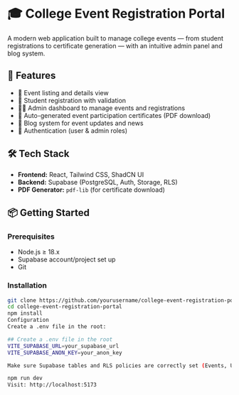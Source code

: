 # 🎓 College Event Registration Portal

A modern web application built to manage college events — from student registrations to certificate generation — with an intuitive admin panel and blog system.

## 🚀 Features

- 📅 Event listing and details view
- 📝 Student registration with validation
- 🧑‍💼 Admin dashboard to manage events and registrations
- 🪪 Auto-generated event participation certificates (PDF download)
- 📰 Blog system for event updates and news
- 🔐 Authentication (user & admin roles)

## 🛠️ Tech Stack

- **Frontend:** React, Tailwind CSS, ShadCN UI
- **Backend:** Supabase (PostgreSQL, Auth, Storage, RLS)
- **PDF Generator:** `pdf-lib` (for certificate download)

## 📦 Getting Started

### Prerequisites

- Node.js ≥ 18.x
- Supabase account/project set up
- Git

### Installation

```bash
git clone https://github.com/yourusername/college-event-registration-portal.git
cd college-event-registration-portal
npm install
Configuration
Create a .env file in the root:

## Create a .env file in the root
VITE_SUPABASE_URL=your_supabase_url
VITE_SUPABASE_ANON_KEY=your_anon_key

Make sure Supabase tables and RLS policies are correctly set (Events, Users, Registrations, Certificates, Blogs).

npm run dev
Visit: http://localhost:5173
